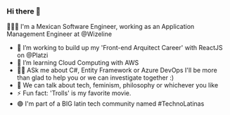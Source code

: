 ### Hi there 👋

👩🏾‍💻 
I'm a Mexican Software Engineer, working as an Application Management Engineer at @Wizeline

- 🔭 I’m working to build up my 'Front-end Arquitect Career' with ReactJS on @Platzi
- 🌱 I’m learning Cloud Computing with AWS 
- 🤟🏿 ASk me about C#, Entity Framework or Azure DevOps I'll be more than glad to help you or we can investigate together :) 
- 💭 We can talk about tech, feminism, philosophy or whichever you like 
- ⚡ Fun fact: 'Trolls' is my favorite movie.
- 🟣 I'm part of a BIG latin tech community named #TechnoLatinas 
